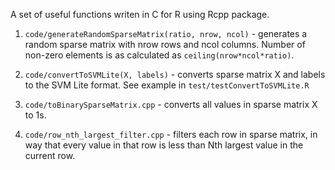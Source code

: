 
A set of useful functions writen in C for R using Rcpp package.

1. `code/generateRandomSparseMatrix(ratio, nrow, ncol)` - generates a random sparse matrix with nrow rows and ncol columns. Number of non-zero elements is as calculated as `ceiling(nrow*ncol*ratio)`.

2. `code/convertToSVMLite(X, labels)` - converts sparse matrix X and labels to the SVM Lite format. See example in `test/testConvertToSVMLite.R`

3. `code/toBinarySparseMatrix.cpp` - converts all values in sparse matrix X to 1s.

4. `code/row_nth_largest_filter.cpp` - filters each row in sparse matrix, in way that every value in that row is less than Nth largest value in the current row.